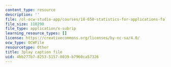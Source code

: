 ```yaml
---
content_type: resource
description: ''
file: /ol-ocw-studio-app/courses/18-650-statistics-for-applications-fall-2016/4bb277b7825351578039b7960ca57326_TSkDZbGS94k.vtt
file_size: 118290
file_type: application/x-subrip
learning_resource_types: []
license: https://creativecommons.org/licenses/by-nc-sa/4.0/
ocw_type: OCWFile
resourcetype: Other
title: 3play caption file
uid: 4bb277b7-8253-5157-8039-b7960ca57326
---
```

